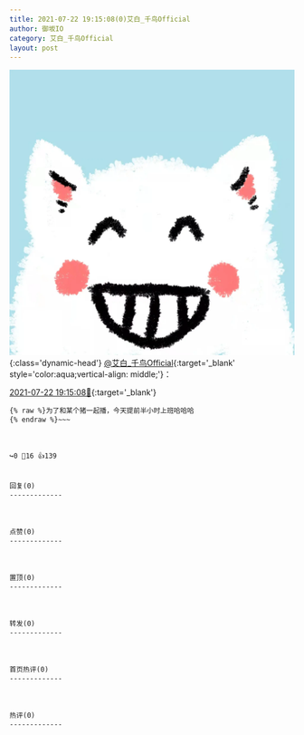 ```yaml
---
title: 2021-07-22 19:15:08(0)艾白_千鸟Official
author: 御坂IO
category: 艾白_千鸟Official
layout: post
---
```


![img](/images/9ae8b9445fd0665cc014d9080156a45271be73c6.jpg){:class='dynamic-head'}
[@艾白_千鸟Official](https://space.bilibili.com/334537711/dynamic){:target='_blank' style='color:aqua;vertical-align: middle;'}：

[2021-07-22 19:15:08🔗](https://t.bilibili.com/550245904016948086){:target='_blank'}

~~~
{% raw %}为了和某个猪一起播，今天提前半小时上班哈哈哈
{% endraw %}~~~



↪️0 💬16 👍139


回复(0)
-------------



点赞(0)
-------------



置顶(0)
-------------



转发(0)
-------------



首页热评(0)
-------------



热评(0)
-------------



